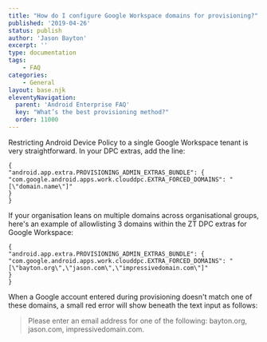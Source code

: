 ```yaml
---
title: "How do I configure Google Workspace domains for provisioning?"
published: '2019-04-26'
status: publish
author: 'Jason Bayton'
excerpt: ''
type: documentation
tags: 
    - FAQ
categories:
    - General
layout: base.njk
eleventyNavigation:
  parent: 'Android Enterprise FAQ'
  key: "What’s the best provisioning method?"
  order: 11000
--- 
```

Restricting Android Device Policy to a single Google Workspace tenant is very straightforward. In your DPC extras, add the line:

```
{
"android.app.extra.PROVISIONING_ADMIN_EXTRAS_BUNDLE": {
"com.google.android.apps.work.clouddpc.EXTRA_FORCED_DOMAINS": "[\"domain.name\"]"
}
}
```

If your organisation leans on multiple domains across organisational groups, here's an example of allowlisting 3 domains within the ZT DPC extras for Google Workspace:

```
{
"android.app.extra.PROVISIONING_ADMIN_EXTRAS_BUNDLE": {
"com.google.android.apps.work.clouddpc.EXTRA_FORCED_DOMAINS": "[\"bayton.org\",\"jason.com\",\"impressivedomain.com\"]"
}
}
```

When a Google account entered during provisioning doesn't match one of these domains, a small red error will show beneath the text input as follows:

> Please enter an email address for one of the following: bayton.org, jason.com, impressivedomain.com.
